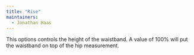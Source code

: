 ```yaml
---
title: "Rise"
maintainers:
  - Jonathan Haas
---
```


This options controls the height of the waistband. A value of 100% will put the waistband on top of the hip measurement.

